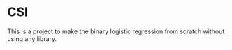 # CSI

This is a project to make the binary logistic regression from scratch without using any library.
